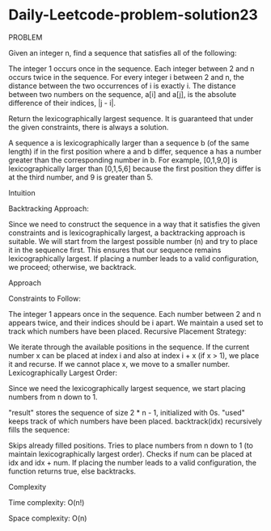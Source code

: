 # Daily-Leetcode-problem-solution23

PROBLEM

Given an integer n, find a sequence that satisfies all of the following:

The integer 1 occurs once in the sequence.
Each integer between 2 and n occurs twice in the sequence.
For every integer i between 2 and n, the distance between the two occurrences of i is exactly i.
The distance between two numbers on the sequence, a[i] and a[j], is the absolute difference of their indices, |j - i|.

Return the lexicographically largest sequence. It is guaranteed that under the given constraints, there is always a solution.

A sequence a is lexicographically larger than a sequence b (of the same length) if in the first position where a and b differ, sequence a has a number greater than the corresponding number in b. For example, [0,1,9,0] is lexicographically larger than [0,1,5,6] because the first position they differ is at the third number, and 9 is greater than 5.

 Intuition
 
Backtracking Approach:

Since we need to construct the sequence in a way that it satisfies the given constraints and is lexicographically largest, a backtracking approach is suitable.
We will start from the largest possible number (n) and try to place it in the sequence first. This ensures that our sequence remains lexicographically largest.
If placing a number leads to a valid configuration, we proceed; otherwise, we backtrack.

Approach

Constraints to Follow:

The integer 1 appears once in the sequence.
Each number between 2 and n appears twice, and their indices should be i apart.
We maintain a used set to track which numbers have been placed.
Recursive Placement Strategy:

We iterate through the available positions in the sequence.
If the current number x can be placed at index i and also at index i + x (if x > 1), we place it and recurse.
If we cannot place x, we move to a smaller number.
Lexicographically Largest Order:

Since we need the lexicographically largest sequence, we start placing numbers from n down to 1.

"result" stores the sequence of size 2 * n - 1, initialized with 0s.
"used" keeps track of which numbers have been placed.
backtrack(idx) recursively fills the sequence:

Skips already filled positions.
Tries to place numbers from n down to 1 (to maintain lexicographically largest order).
Checks if num can be placed at idx and idx + num.
If placing the number leads to a valid configuration, the function returns true, else backtracks.

Complexity

Time complexity:
O(n!)

Space complexity:
O(n)
